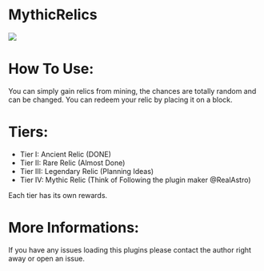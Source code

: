 # MythicRelics

<a href="https://poggit.pmmp.io/p/MythicRelics"><img src="https://poggit.pmmp.io/shield.state/MythicRelics"></a>

# How To Use:

You can simply gain relics from mining, the chances are totally random and can be changed.
You can redeem your relic by placing it on a block.

# Tiers:
- Tier I: Ancient Relic (DONE)
- Tier II: Rare Relic (Almost Done)
- Tier III: Legendary Relic (Planning Ideas)
- Tier IV: Mythic Relic (Think of Following the plugin maker @RealAstro)

Each tier has its own rewards.

# More Informations:

If you have any issues loading this plugins please contact the author right away or open an issue.
